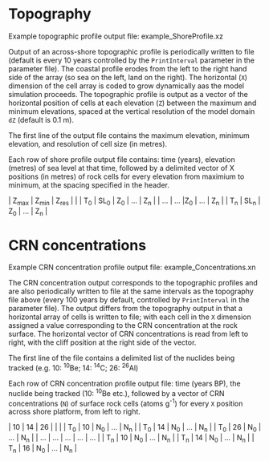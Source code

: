 Topography
===
Example topographic profile output file: example_ShoreProfile.xz

Output of an across-shore topographic profile is periodically written to file (default is every 10 years controlled by the `PrintInterval` parameter in the parameter file). The coastal profile erodes from  the left to the right hand side of the array (so sea on the left, land on the right). The horizontal (`X`) dimension of the cell array is coded to grow dynamically aas the model simulation proceeds. The topographic profile is output as a vector of the horizontal position of cells at each elevation (`Z`) between the maximum and minimum elevations, spaced at the vertical resolution of the model domain `dZ` (default is 0.1 m).

The first line of the output file contains the maximum elevation, minimum elevation, and resolution of cell size (in metres).

Each row of shore profile output file contains: time (years), elevation (metres) of sea level at that time, followed by a delimited vector of X positions (in metres) of rock cells for every elevation from maximium to minimum, at the spacing specified in the header.

| Z<sub>max</sub> | Z<sub>min</sub> | Z<sub>res</sub> | |
| T<sub>0</sub> | SL<sub>0</sub> | Z<sub>0</sub> | ... | Z<sub>n</sub> |
| ... | ... |Z<sub>0</sub> | ... | Z<sub>n</sub> |
| T<sub>n</sub> | SL<sub>n</sub> | Z<sub>0</sub> | ... | Z<sub>n</sub> |

CRN concentrations
===

Example CRN concentration profile output file: example_Concentrations.xn

The CRN concentration output corresponds to the topographic profiles and are also periodically written to file at the same intervals as the topography file above (every 100 years by default, controlled by `PrintInterval` in the parameter file). The output differs from the topography output in that a horizontal array of cells is written to file; with each cell in the `X` dimension assigned a value corresponding to the CRN concentration at the rock surface. The horizontal vector of CRN concentrations is read from left to right, with the cliff position at the right side of the vector. 

The first line of the file contains a delimited list of the nuclides being tracked (e.g. 10: <sup>10</sup>Be; 14: <sup>14</sup>C; 26: <sup>26</sup>Al) 

Each row of CRN concentration profile output file: time (years BP), the nuclide being tracked (10: <sup>10</sup>Be etc.), followed by a vector of CRN concentrations (`N`) of surface rock cells (atoms g<sup>-1</sup>) for every `X` position across shore platform, from left to right. 

| 10 | 14 | 26 | | |
| T<sub>0</sub> | 10 | N<sub>0</sub> | ... | N<sub>n</sub> |
| T<sub>0</sub> | 14 | N<sub>0</sub> | ... | N<sub>n</sub> |
| T<sub>0</sub> | 26 | N<sub>0</sub> | ... | N<sub>n</sub> |
| ... | ... | ... | ... | ... |
| T<sub>n</sub> | 10 | N<sub>0</sub> | ... | N<sub>n</sub> |
| T<sub>n</sub> | 14 | N<sub>0</sub> | ... | N<sub>n</sub> |
| T<sub>n</sub> | 16 | N<sub>0</sub> | ... | N<sub>n</sub> |
